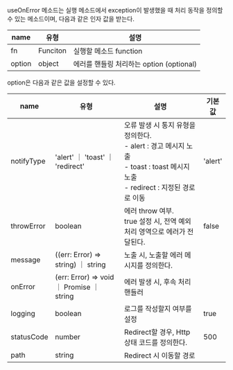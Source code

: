useOnError 메소드는 실행 메소드에서 exception이 발생했을 때 처리 동작을 정의할 수 있는 메소드이며, 다음과 같은 인자 값을 받는다.


| name | 유형 | 설명 |
| --- | --- | --- |
| fn | Funciton | 실행할 메소드 function |
| option  | object | 에러를 핸들링 처리하는 option (optional) |

option은 다음과 같은 값을 설정할 수 있다.

| name | 유형 | 설명 | 기본값 |
| --- | --- | --- | --- |
| notifyType | 'alert' ｜ 'toast' ｜ 'redirect'  | 오류 발생 시 통지 유형을 정의한다.<br />- alert : 경고 메시지 노출<br />- toast : toast 메시지 노출<br />- redirect : 지정된 경로로 이동 | 'alert' |
| throwError  | boolean | 에러 throw 여부.<br />true 설정 시, 전역 예외 처리 영역으로 에러가 전달된다.  | false |
| message  | ((err: Error) => string) ｜ string | 노출 시, 노출할 에러 메시지를 정의한다.  |  |
| onError  | (err: Error) => void ｜ Promise<void> ｜ string | 에러 발생 시, 후속 처리 핸들러  |  |
| logging  | boolean | 로그를 작성할지 여부를 설정  | true |
| statusCode  | number | Redirect할 경우, Http 상태 코드를 정의한다.  | 500 |
| path  | string | Redirect 시 이동할 경로  |  |

